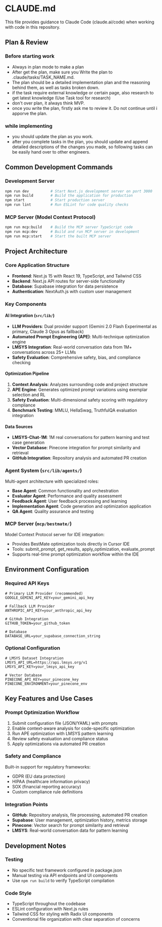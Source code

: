 # CLAUDE.md

This file provides guidance to Claude Code (claude.ai/code) when working with code in this repository.

## Plan & Review

### Before starting work
 -  Always in plan mode to make a plan
 - After get the plan, make sure you Write the plan to .claude/tasks/TASK_NAME.md.
 - The plan should be a detailed implementation plan and the reasoning behind them, as well as tasks broken down. 
 - if the task require external knowledge or certain page, also research to get latest knowledge (Use Task tool for research)
 - don't over plan, it always think MVP.
 - once you write the plan, firstly ask me to review it. Do not continue until i apporve the plan. 

 ### while implementing
 - you should update the plan as you work. 
 - after you complete tasks in the plan, you should update and append detailed descriptions of the changes you made, so following tasks can be easily hand over to other engineers. 
 

## Common Development Commands

### Development Server
```bash
npm run dev          # Start Next.js development server on port 3000
npm run build        # Build the application for production
npm start            # Start production server
npm run lint         # Run ESLint for code quality checks
```

### MCP Server (Model Context Protocol)
```bash
npm run mcp:build    # Build the MCP server TypeScript code
npm run mcp:dev      # Build and run MCP server in development
npm run mcp:start    # Start the built MCP server
```

## Project Architecture

### Core Application Structure
- **Frontend**: Next.js 15 with React 19, TypeScript, and Tailwind CSS
- **Backend**: Next.js API routes for server-side functionality
- **Database**: Supabase integration for data persistence
- **Authentication**: NextAuth.js with custom user management

### Key Components

#### AI Integration (`src/lib/`)
- **LLM Providers**: Dual provider support (Gemini 2.0 Flash Experimental as primary, Claude 3 Opus as fallback)
- **Automated Prompt Engineering (APE)**: Multi-technique optimization engine
- **LMSYS Integration**: Real-world conversation data from 1M+ conversations across 25+ LLMs
- **Safety Evaluation**: Comprehensive safety, bias, and compliance checking

#### Optimization Pipeline
1. **Context Analysis**: Analyzes surrounding code and project structure
2. **APE Engine**: Generates optimized prompt variations using exemplar selection and RL
3. **Safety Evaluation**: Multi-dimensional safety scoring with regulatory compliance
4. **Benchmark Testing**: MMLU, HellaSwag, TruthfulQA evaluation integration

#### Data Sources
- **LMSYS-Chat-1M**: 1M real conversations for pattern learning and test case generation
- **Vector Database**: Pinecone integration for prompt similarity and retrieval
- **GitHub Integration**: Repository analysis and automated PR creation

### Agent System (`src/lib/agents/`)
Multi-agent architecture with specialized roles:
- **Base Agent**: Common functionality and orchestration
- **Evaluator Agent**: Performance and quality assessment
- **Feedback Agent**: User feedback processing and learning
- **Implementation Agent**: Code generation and optimization application
- **QA Agent**: Quality assurance and testing

### MCP Server (`mcp/bestmate/`)
Model Context Protocol server for IDE integration:
- Provides BestMate optimization tools directly in Cursor IDE
- Tools: submit_prompt, get_results, apply_optimization, evaluate_prompt
- Supports real-time prompt optimization workflow within the IDE

## Environment Configuration

### Required API Keys
```env
# Primary LLM Provider (recommended)
GOOGLE_GEMINI_API_KEY=your_gemini_api_key

# Fallback LLM Provider
ANTHROPIC_API_KEY=your_anthropic_api_key

# GitHub Integration
GITHUB_TOKEN=your_github_token

# Database
DATABASE_URL=your_supabase_connection_string
```

### Optional Configuration
```env
# LMSYS Dataset Integration
LMSYS_API_URL=https://api.lmsys.org/v1
LMSYS_API_KEY=your_lmsys_api_key

# Vector Database
PINECONE_API_KEY=your_pinecone_key
PINECONE_ENVIRONMENT=your_pinecone_env
```

## Key Features and Use Cases

### Prompt Optimization Workflow
1. Submit configuration file (JSON/YAML) with prompts
2. Enable context-aware analysis for code-specific optimization
3. Run APE optimization with LMSYS pattern learning
4. Review safety evaluation and compliance status
5. Apply optimizations via automated PR creation

### Safety and Compliance
Built-in support for regulatory frameworks:
- GDPR (EU data protection)
- HIPAA (healthcare information privacy)
- SOX (financial reporting accuracy)
- Custom compliance rule definitions

### Integration Points
- **GitHub**: Repository analysis, file processing, automated PR creation
- **Supabase**: User management, optimization history, metrics storage
- **Pinecone**: Vector search for prompt similarity and retrieval
- **LMSYS**: Real-world conversation data for pattern learning

## Development Notes

### Testing
- No specific test framework configured in package.json
- Manual testing via API endpoints and UI components
- Use `npm run build` to verify TypeScript compilation

### Code Style
- TypeScript throughout the codebase
- ESLint configuration with Next.js rules
- Tailwind CSS for styling with Radix UI components
- Conventional file organization with clear separation of concerns